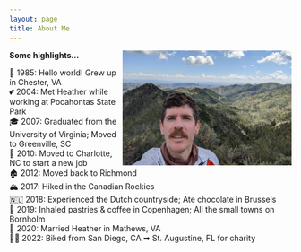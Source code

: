 ```yaml
---
layout: page
title: About Me
---
```

<img align="right" width="60%" height="60%" src="images/about2.jpg">

**Some highlights...**

👶 1985: Hello world! Grew up in Chester, VA \
💕 2004: Met Heather while working at Pocahontas State Park \
🎓 2007: Graduated from the University of Virginia; Moved to Greenville, SC \
🚐 2010: Moved to Charlotte, NC to start a new job \
🏠 2012: Moved back to Richmond \
🏔️ 2017: Hiked in the Canadian Rockies \
🇳🇱 2018: Experienced the Dutch countryside; Ate chocolate in Brussels \
🥐 2019: Inhaled pastries & coffee in Copenhagen; All the small towns on Bornholm \
💍 2020: Married Heather in Mathews, VA \
🚴‍♂️ 2022: Biked from San Diego, CA ➡ St. Augustine, FL for charity
